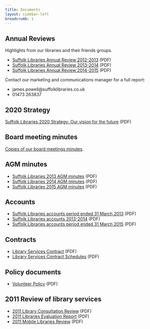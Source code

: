 ```yaml
---
title: Documents
layout: sidebar-left
breadcrumb: 1
---
```


<h2>Annual Reviews</h2>
Highlights from our libraries and their friends groups.
<ul>
	<li><a href="http://suffolklibraries.co.uk/wp-content/uploads/2014/01/suffolk-libraries-annual-review-2012-2013.pdf">Suffolk Libraries Annual Review 2012-2013</a> (PDF)</li>
	<li><a href="http://suffolklibraries.co.uk/wp-content/uploads/2014/09/Suffolk-Libraries-Annual-Review-2013-2014.pdf">Suffolk Libraries Annual Review 2013-2014</a> (PDF)</li>
	<li><a href="http://suffolklibraries.co.uk/wp-content/uploads/2015/09/SLAnnualReview2014-2015.pdf">Suffolk Libraries Annual Review 2014-2015</a> (PDF)</li>
</ul>
Contact our marketing and communications manager for a full report:
<ul>
	<li>james.powell@suffolklibraries.co.uk</li>
	<li>01473 263837</li>
</ul>
<h2>2020 Strategy</h2>
<a href="http://suffolklibraries.co.uk/wp-content/uploads/2014/01/16975-Suffolk-Libraries-Vision-2013-14-v02_Report-A4-LR.pdf">Suffolk Libraries 2020 Strategy: Our vision for the future</a> (PDF)
<h2>Board meeting minutes</h2>
<a title="Board meeting minutes" href="http://suffolklibraries.co.uk/about/documents/board-meeting-minutes/">Copies of our board meetings minutes</a>.
<h2>AGM minutes</h2>
<ul>
	<li><a href="http://suffolklibraries.co.uk/wp-content/uploads/2014/09/Suffolk-Libraries-2013-AGM-minutes.pdf">Suffolk Libraries 2013 AGM minutes</a> (PDF)</li>
	<li><a href="http://suffolklibraries.co.uk/wp-content/uploads/2014/01/suffolk-libraries-agm-minutes-2014.pdf">Suffolk Libraries 2014 AGM minutes</a> (PDF)</li>
	<li><a href="http://suffolklibraries.co.uk/wp-content/uploads/2014/01/2015-09-10-AGM-Minutes.pdf">Suffolk Libraries 2015 AGM minutes</a> (PDF)</li>
</ul>
<h2>Accounts</h2>
<ul>
	<li><a href="http://suffolklibraries.co.uk/wp-content/uploads/2014/01/Suffolk-Libraries-accounts-period-ended-31-March-2013.pdf">Suffolk Libraries accounts period ended 31 March 2013</a> (PDF)</li>
	<li><a href="http://suffolklibraries.co.uk/wp-content/uploads/2014/09/Suffolk-Libraries-Annual-Accounts-Report-2013-2014.pdf">Suffolk Libraries accounts 2013-2014</a> (PDF)</li>
	<li><a href="http://suffolklibraries.co.uk/wp-content/uploads/2014/01/suffolk-libraries-accounts-period-ended-31-march-2015.pdf" rel="">Suffolk Libraries accounts period ended 31 March 2015</a> (PDF)</li>
</ul>
<h2>Contracts</h2>
<ul>
	<li><a href="http://suffolklibraries.co.uk/wp-content/uploads/2014/01/Library-Services-Contract-PUBLIC-VERSION.pdf">Library Services Contract</a> (PDF)</li>
	<li><a href="http://suffolklibraries.co.uk/wp-content/uploads/2014/01/Library-Services-Contract-Schedules-PUBLIC-VERSION.pdf">Library Services Contract Schedules</a> (PDF)</li>
</ul>
<h2>Policy documents</h2>
<ul>
	<li><a href="http://suffolklibraries.co.uk/wp-content/uploads/2014/01/Volunteer-Policy.pdf">Volunteer Policy</a> (PDF)</li>
</ul>
<h2>2011 Review of library services</h2>
<ul>
	<li><a href="http://suffolklibraries.co.uk/wp-content/uploads/2014/01/20110719LibraryReviewv4new.pdf">2011 Library Consultation Review</a> (PDF)</li>
	<li><a href="http://suffolklibraries.co.uk/wp-content/uploads/2014/01/20111108LibrariesEvaluationReport.pdf">2011 Libraries Evaluation Report</a> (PDF)</li>
	<li><a href="http://suffolklibraries.co.uk/wp-content/uploads/2014/01/11208MobileLibraryConsultationBookletHR.pdf">2011 Mobile Libraries Review</a> (PDF)</li>
</ul>
